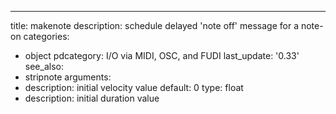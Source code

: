 ---
title: makenote
description: schedule delayed 'note off' message for a note-on
categories:
- object
pdcategory: I/O via MIDI, OSC, and FUDI
last_update: '0.33'
see_also:
- stripnote
arguments:
- description: initial velocity value 
  default: 0
  type: float
- description: initial duration value 